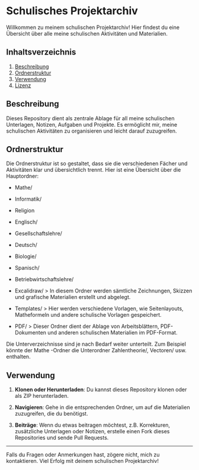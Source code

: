 # Schulisches Projektarchiv

Willkommen zu meinem schulischen Projektarchiv! Hier findest du eine Übersicht über alle meine schulischen Aktivitäten und Materialien.

## Inhaltsverzeichnis

1. [Beschreibung](#beschreibung)
2. [Ordnerstruktur](#ordnerstruktur)
3. [Verwendung](#verwendung)
4. [Lizenz](#lizenz)

## Beschreibung

Dieses Repository dient als zentrale Ablage für all meine schulischen Unterlagen, Notizen, Aufgaben und Projekte. Es ermöglicht mir, meine schulischen Aktivitäten zu organisieren und leicht darauf zuzugreifen.

## Ordnerstruktur

Die Ordnerstruktur ist so gestaltet, dass sie die verschiedenen Fächer und Aktivitäten klar und übersichtlich trennt. Hier ist eine Übersicht über die Hauptordner:

- Mathe/
- Informatik/
- Religion
- Englisch/
- Gesellschaftslehre/
- Deutsch/
- Biologie/
- Spanisch/
- Betriebwirtschaftslehre/

- Excalidraw/ > In diesem Ordner werden sämtliche Zeichnungen, Skizzen und grafische Materialien erstellt und abgelegt. 
- Templates/ > Hier werden verschiedene Vorlagen, wie Seitenlayouts, Matheformeln und andere schulische Vorlagen gespeichert.
- PDF/ > Dieser Ordner dient der Ablage von Arbeitsblättern, PDF-Dokumenten und anderen schulischen Materialien im PDF-Format.

Die Unterverzeichnisse sind je nach Bedarf weiter unterteilt. Zum Beispiel könnte der Mathe -Ordner die Unterordner Zahlentheorie/, Vectoren/ usw. enthalten.

## Verwendung

1. **Klonen oder Herunterladen**: Du kannst dieses Repository klonen oder als ZIP herunterladen.

2. **Navigieren**: Gehe in die entsprechenden Ordner, um auf die Materialien zuzugreifen, die du benötigst.

3. **Beiträge**: Wenn du etwas beitragen möchtest, z.B. Korrekturen, zusätzliche Unterlagen oder Notizen, erstelle einen Fork dieses Repositories und sende Pull Requests.

---

Falls du Fragen oder Anmerkungen hast, zögere nicht, mich zu kontaktieren. Viel Erfolg mit deinem schulischen Projektarchiv!
